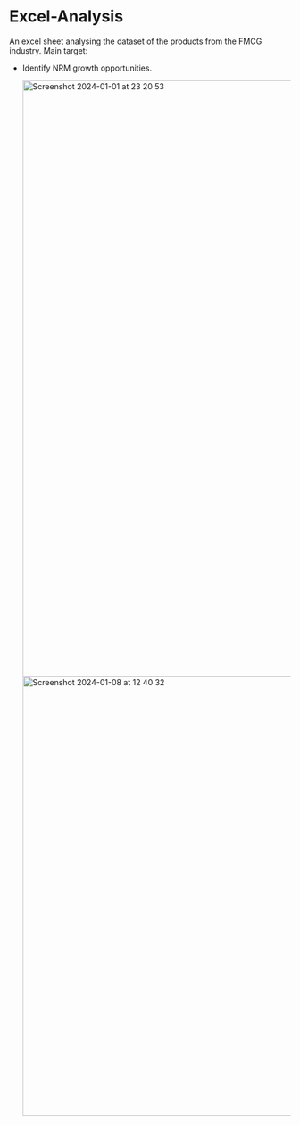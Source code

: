 # Excel-Analysis

An excel sheet analysing the dataset of the products from the FMCG industry.
Main target:
* Identify NRM growth opportunities.

  <img width="1067" alt="Screenshot 2024-01-01 at 23 20 53" src="https://github.com/sametgirgin/Excel-Analysis/assets/44918645/c8a2d845-6c24-4e7e-9a62-b120d57bf7e3">

  <img width="787" alt="Screenshot 2024-01-08 at 12 40 32" src="https://github.com/sametgirgin/Excel-Analysis/assets/44918645/63bf4a20-b5ce-4e0b-8d8e-c7dc1b1fa414">

